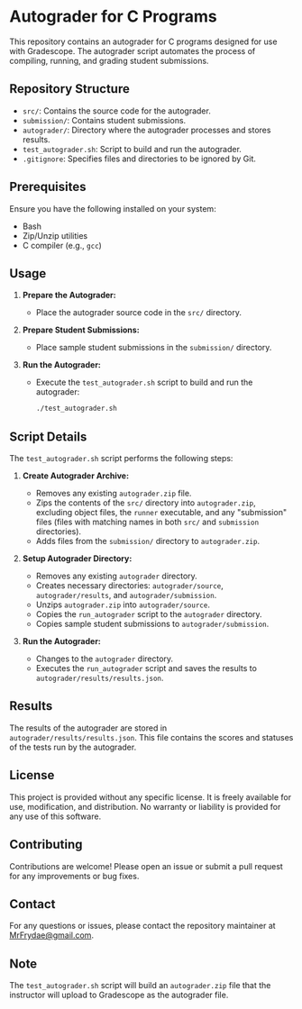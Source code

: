 # Autograder for C Programs

This repository contains an autograder for C programs designed for use with Gradescope. The autograder script automates the process of compiling, running, and grading student submissions.

## Repository Structure

- `src/`: Contains the source code for the autograder.
- `submission/`: Contains student submissions.
- `autograder/`: Directory where the autograder processes and stores results.
- `test_autograder.sh`: Script to build and run the autograder.
- `.gitignore`: Specifies files and directories to be ignored by Git.

## Prerequisites

Ensure you have the following installed on your system:
- Bash
- Zip/Unzip utilities
- C compiler (e.g., `gcc`)

## Usage

1. **Prepare the Autograder:**
    - Place the autograder source code in the `src/` directory.

2. **Prepare Student Submissions:**
    - Place sample student submissions in the `submission/` directory.

3. **Run the Autograder:**
    - Execute the `test_autograder.sh` script to build and run the autograder:
      ```sh
      ./test_autograder.sh
      ```

## Script Details

The `test_autograder.sh` script performs the following steps:

1. **Create Autograder Archive:**
    - Removes any existing `autograder.zip` file.
    - Zips the contents of the `src/` directory into `autograder.zip`, excluding object files, the `runner` executable, and any "submission" files (files with matching names in both `src/` and `submission` directories).
    - Adds files from the `submission/` directory to `autograder.zip`.

2. **Setup Autograder Directory:**
    - Removes any existing `autograder` directory.
    - Creates necessary directories: `autograder/source`, `autograder/results`, and `autograder/submission`.
    - Unzips `autograder.zip` into `autograder/source`.
    - Copies the `run_autograder` script to the `autograder` directory.
    - Copies sample student submissions to `autograder/submission`.

3. **Run the Autograder:**
    - Changes to the `autograder` directory.
    - Executes the `run_autograder` script and saves the results to `autograder/results/results.json`.

## Results

The results of the autograder are stored in `autograder/results/results.json`. This file contains the scores and statuses of the tests run by the autograder.

## License

This project is provided without any specific license. It is freely available for use, modification, and distribution. No warranty or liability is provided for any use of this software.

## Contributing

Contributions are welcome! Please open an issue or submit a pull request for any improvements or bug fixes.

## Contact

For any questions or issues, please contact the repository maintainer at [MrFrydae@gmail.com](mailto:MrFrydae@gmail.com).

## Note

The `test_autograder.sh` script will build an `autograder.zip` file that the instructor will upload to Gradescope as the autograder file.